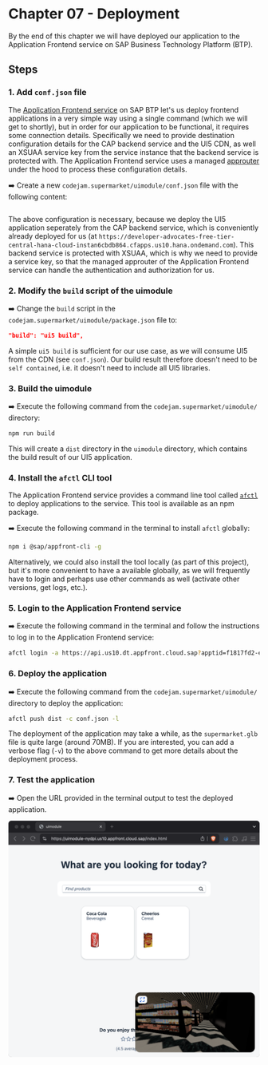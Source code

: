 # Chapter 07 - Deployment

By the end of this chapter we will have deployed our application to the Application Frontend service on SAP Business Technology Platform (BTP).

## Steps

### 1. Add `conf.json` file

The [Application Frontend service](https://help.sap.com/docs/application-frontend-service/application-frontend-service/what-is-application-frontend-service) on SAP BTP let's us deploy frontend applications in a very simple way using a single command (which we will get to shortly), but in order for our application to be functional, it requires some connection details. Specifically we need to provide destination configuration details for the CAP backend service and the UI5 CDN, as well an XSUAA service key from the service instance that the backend service is protected with. The Application Frontend service uses a managed [approuter](https://www.npmjs.com/package/@sap/approuter) under the hood to process these configuration details.

➡️ Create a new `codejam.supermarket/uimodule/conf.json` file with the following content:

```json

```

The above configuration is necessary, because we deploy the UI5 application seperately from the CAP backend service, which is conveniently already deployed for us (at `https://developer-advocates-free-tier-central-hana-cloud-instan6cbdb864.cfapps.us10.hana.ondemand.com`). This backend service is protected with XSUAA, which is why we need to provide a service key, so that the managed approuter of the Application Frontend service can handle the authentication and authorization for us.

### 2. Modify the `build` script of the uimodule

➡️ Change the `build` script in the `codejam.supermarket/uimodule/package.json` file to:

```json
"build": "ui5 build",
```

A simple `ui5 build` is sufficient for our use case, as we will consume UI5 from the CDN (see `conf.json`). Our build result therefore doesn't need to be `self contained`, i.e. it doesn't need to include all UI5 libraries.

### 3. Build the uimodule

➡️ Execute the following command from the `codejam.supermarket/uimodule/` directory:

```bash
npm run build
```

This will create a `dist` directory in the `uimodule` directory, which contains the build result of our UI5 application.

### 4. Install the `afctl` CLI tool

The Application Frontend service provides a command line tool called [`afctl`](https://www.npmjs.com/package/@sap/appfront-cli) to deploy applications to the service. This tool is available as an npm package.

➡️ Execute the following command in the terminal to install `afctl` globally:

```bash
npm i @sap/appfront-cli -g
```

Alternatively, we could also install the tool locally (as part of this project), but it's more convenient to have a available globally, as we will frequently have to login and perhaps use other commands as well (activate other versions, get logs, etc.).

### 5. Login to the Application Frontend service

➡️ Execute the following command in the terminal and follow the instructions to log in to the Application Frontend service:

```bash
afctl login -a https://api.us10.dt.appfront.cloud.sap?apptid=f1817fd2-ea17-40b6-9e78-21248300aae4 --sso
```

### 6. Deploy the application

➡️ Execute the following command from the `codejam.supermarket/uimodule/` directory to deploy the application:

```bash
afctl push dist -c conf.json -l
```

The deployment of the application may take a while, as the `supermarket.glb` file is quite large (around 70MB). If you are interested, you can add a verbose flag (`-v`) to the above command to get more details about the deployment process.

### 7. Test the application

➡️ Open the URL provided in the terminal output to test the deployed application.

![application](./application.png)
